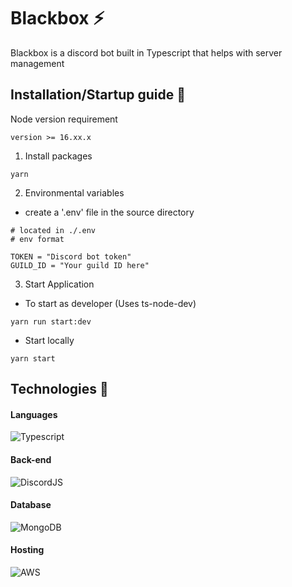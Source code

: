 # Blackbox ⚡

Blackbox is a discord bot built in Typescript that helps with server management

## Installation/Startup guide 🔨

Node version requirement

```
version >= 16.xx.x
```

1. Install packages

```
yarn
```

2. Environmental variables

- create a '.env' file in the source directory

```env
# located in ./.env
# env format

TOKEN = "Discord bot token"
GUILD_ID = "Your guild ID here"
```

3. Start Application

- To start as developer
  (Uses ts-node-dev)

```
yarn run start:dev
```

- Start locally

```
yarn start
```

## Technologies 📡

#### Languages

![Typescript](https://img.shields.io/badge/TypeScript-007ACC?style=for-the-badge&logo=typescript&logoColor=white)

#### Back-end

![DiscordJS](https://img.shields.io/badge/Discord-5865F2?style=for-the-badge&logo=discord&logoColor=white)

#### Database

![MongoDB](https://img.shields.io/badge/MongoDB-4EA94B?style=for-the-badge&logo=mongodb&logoColor=white)

#### Hosting

![AWS](https://img.shields.io/badge/Amazon_AWS-FF9900?style=for-the-badge&logo=amazonaws&logoColor=white)
